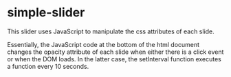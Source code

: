 # simple-slider
This slider uses JavaScript to manipulate the css attributes of each slide.

Essentially, the JavaScript code at the bottom of the html document changes the opacity attribute of each slide when either there is a click event or when the DOM loads. In the latter case, the setInterval function executes a function every 10 seconds.
